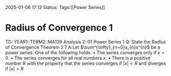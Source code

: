 2025-01-06 17:12
Status: 
Tags:[[Power Series]]
# Radius of Convergence 1

TD: YEAR1::TERM2::MA139 Analysis 2::01 Power Series 1
Q: State the Radius of Convergence Theorem 2
?
A:Let $\sum^{\infty}_{n=0}a_{n}x^{n}$ be a power series. One of the following holds.
• The series converges only if $x = 0$.
• The series converges for all real numbers $x$.
• There is a positive number R with the property that the series converges if $|x| < R$ and diverges if $|x| > R$ 
<!--ID: 1736185114113-->

